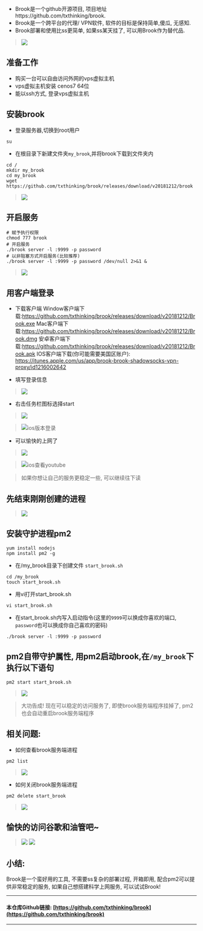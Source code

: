 - Brook是一个github开源项目, 项目地址https://github.com/txthinking/brook.
- Brook是一个跨平台的代理/ VPN软件, 软件的目标是保持简单,傻瓜, 无感知.
- Brook部署和使用比ss更简单, 如果ss某天挂了, 可以用Brook作为替代品.

> ![](https://upload-images.jianshu.io/upload_images/3203841-5605df13e403fe98.png?imageMogr2/auto-orient/strip%7CimageView2/2/w/1240)





## 准备工作
- 购买一台可以自由访问外网的vps虚拟主机
- vps虚拟主机安装 cenos7 64位
- 能以ssh方式, 登录vps虚拟主机

## 安装brook
- 登录服务器,切换到root用户
```
su
```
- 在根目录下新建文件夹`my_brook`,并将brook下载到文件夹内
```
cd / 
mkdir my_brook
cd my_brook 
wget https://github.com/txthinking/brook/releases/download/v20181212/brook
```
> ![](https://upload-images.jianshu.io/upload_images/3203841-9448ce3c2f497449.png?imageMogr2/auto-orient/strip%7CimageView2/2/w/1240)

## 开启服务

```
# 赋予执行权限
chmod 777 brook
# 开启服务
./brook server -l :9999 -p password
# 以非阻塞方式开启服务(比较推荐)
./brook server -l :9999 -p password /dev/null 2>&1 &
```
> ![](https://upload-images.jianshu.io/upload_images/3203841-0a77ee94d33ef101.png?imageMogr2/auto-orient/strip%7CimageView2/2/w/1240)

## 用客户端登录
- 下载客户端
Window客户端下载:https://github.com/txthinking/brook/releases/download/v20181212/Brook.exe
Mac客户端下载:https://github.com/txthinking/brook/releases/download/v20181212/Brook.dmg
安卓客户端下载:https://github.com/txthinking/brook/releases/download/v20181212/Brook.apk
IOS客户端下载(你可能需要美国区账户): https://itunes.apple.com/us/app/brook-brook-shadowsocks-vpn-proxy/id1216002642

- 填写登录信息
> ![](https://upload-images.jianshu.io/upload_images/3203841-66b5247145029dc4.png?imageMogr2/auto-orient/strip%7CimageView2/2/w/1240)
- 右击任务栏图标选择start
> ![](https://upload-images.jianshu.io/upload_images/3203841-8ccec462d28867ba.png?imageMogr2/auto-orient/strip%7CimageView2/2/w/1240)

> ![ios版本登录](http://upload-images.jianshu.io/upload_images/3203841-fe7ec1c34bca96a6.jpg)




- 可以愉快的上网了
> ![](https://upload-images.jianshu.io/upload_images/3203841-203a274b85d48b26.png?imageMogr2/auto-orient/strip%7CimageView2/2/w/1240)

> ![ios查看youtube](http://upload-images.jianshu.io/upload_images/3203841-b3d05eaf0e9fdad1.jpg)



> 如果你想让自己的服务更稳定一些, 可以继续往下读
## 先结束刚刚创建的进程
> ![](https://upload-images.jianshu.io/upload_images/3203841-7020f0c66da36544.png?imageMogr2/auto-orient/strip%7CimageView2/2/w/1240)

## 安装守护进程pm2
```
yum install nodejs
npm install pm2 -g
```
- 在/my_brook目录下创建文件 `start_brook.sh`
```
cd /my_brook
touch start_brook.sh
```
- 用vi打开start_brook.sh
```
vi start_brook.sh
```
- 在start_brook.sh内写入启动指令(这里的`9999`可以换成你喜欢的端口, `password`也可以换成你自己喜欢的密码)
```
./brook server -l :9999 -p password
```
## pm2自带守护属性, 用pm2启动brook,在`/my_brook`下执行以下语句
```
pm2 start start_brook.sh
```
> ![](https://upload-images.jianshu.io/upload_images/3203841-e185ffdc46273745.png?imageMogr2/auto-orient/strip%7CimageView2/2/w/1240)

>  大功告成! 现在可以稳定的访问服务了, 即使brook服务端程序挂掉了, pm2也会自动重启brook服务端程序

## 相关问题:

- 如何查看brook服务端进程

```
pm2 list
```
> ![](https://upload-images.jianshu.io/upload_images/3203841-73829862208172ed.png?imageMogr2/auto-orient/strip%7CimageView2/2/w/1240)

- 如何关闭brook服务端进程

```
pm2 delete start_brook
```

> ![](https://upload-images.jianshu.io/upload_images/3203841-cad2641c6c552b5a.png?imageMogr2/auto-orient/strip%7CimageView2/2/w/1240)

## 愉快的访问谷歌和油管吧~
> ![](https://upload-images.jianshu.io/upload_images/3203841-1350dc7b204001ef.png?imageMogr2/auto-orient/strip%7CimageView2/2/w/1240)
> ![](https://upload-images.jianshu.io/upload_images/3203841-fa9c64fbee8f97ed.png?imageMogr2/auto-orient/strip%7CimageView2/2/w/1240)


## 小结:
Brook是一个蛮好用的工具, 不需要ss复杂的部署过程, 开箱即用, 配合pm2可以提供非常稳定的服务, 如果自己想搭建科学上网服务, 可以试试Brook!  



---

#### 本仓库Github链接: [https://github.com/txthinking/brook](https://github.com/txthinking/brook)

---

